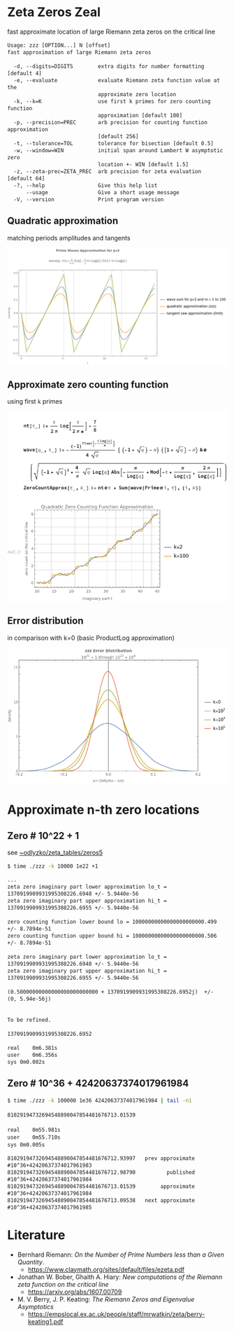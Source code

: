 # Zeta Zeros Zeal
fast approximate location of large Riemann zeta zeros on the critical line

```text
Usage: zzz [OPTION...] N [offset]
fast approximation of large Riemann zeta zeros

  -d, --digits=DIGITS        extra digits for number formatting [default 4]
  -e, --evaluate             evaluate Riemann zeta function value at the
                             approximate zero location
  -k, --k=K                  use first k primes for zero counting function
                             approximation [default 100]
  -p, --precision=PREC       arb precision for counting function approximation
                             [default 256]
  -t, --tolerance=TOL        tolerance for bisection [default 0.5]
  -w, --window=WIN           initial span around Lambert W asymptotic zero
                             location +- WIN [default 1.5]
  -z, --zeta-prec=ZETA_PREC  arb precision for zeta evaluation [default 64]
  -?, --help                 Give this help list
      --usage                Give a short usage message
  -V, --version              Print program version
```


## Quadratic approximation

matching periods amplitudes and tangents 

![waves](doc/waves.png)

## Approximate zero counting function

using first `k` primes

![counting](doc/counting.png)

## Error distribution

in comparison with k=0 (basic ProductLog approximation)

![errors](doc/errors.png)

# Approximate n-th zero locations

## Zero # 10^22 + 1

see [~odlyzko/zeta_tables/zeros5](https://www-users.cse.umn.edu/~odlyzko/zeta_tables/zeros5)

```bash
$ time ./zzz -k 10000 1e22 +1
```

```text
...
zeta zero imaginary part lower approximation lo_t = 1370919909931995308226.6948 +/- 5.9440e-56
zeta zero imaginary part upper approximation hi_t = 1370919909931995308226.6955 +/- 5.9440e-56

zero counting function lower bound lo = 10000000000000000000000.499 +/- 8.7894e-51
zero counting function upper bound hi = 10000000000000000000000.506 +/- 8.7894e-51

zeta zero imaginary part lower approximation lo_t = 1370919909931995308226.6948 +/- 5.9440e-56
zeta zero imaginary part upper approximation hi_t = 1370919909931995308226.6955 +/- 5.9440e-56

(0.50000000000000000000000000 + 1370919909931995308226.6952j)  +/-  (0, 5.94e-56j)


To be refined.

1370919909931995308226.6952

real	0m6.381s
user	0m6.356s
sys	0m0.002s
```

## Zero # 10^36 + 42420637374017961984

```bash
$ time ./zzz -k 100000 1e36 42420637374017961984 | tail -n1

81029194732694548890047854481676713.01539

real	0m55.981s
user	0m55.710s
sys	0m0.005s
```

```
81029194732694548890047854481676712.93997   prev approximate     #10^36+42420637374017961983
81029194732694548890047854481676712.98790          published     #10^36+42420637374017961984
81029194732694548890047854481676713.01539        approximate     #10^36+42420637374017961984
81029194732694548890047854481676713.09538   next approximate     #10^36+42420637374017961985
```


# Literature

* Bernhard Riemann: *On the Number of Prime Numbers less than a Given Quantity*.
  * https://www.claymath.org/sites/default/files/ezeta.pdf
* Jonathan W. Bober, Ghaith A. Hiary: *New computations of the Riemann zeta function on the critical line*
  * https://arxiv.org/abs/1607.00709
* M. V. Berry, J. P. Keating: *The Riemann Zeros and Eigenvalue Asymptotics*
  * https://empslocal.ex.ac.uk/people/staff/mrwatkin/zeta/berry-keating1.pdf
